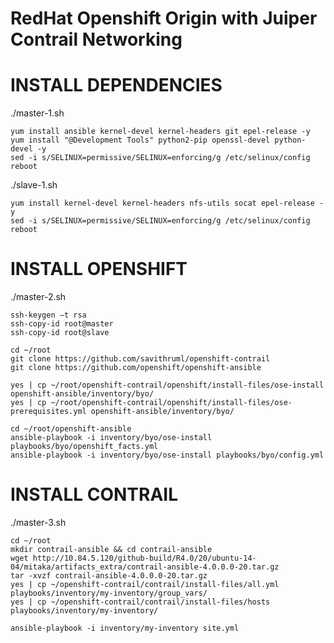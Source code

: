 # RedHat Openshift Origin with Juiper Contrail Networking

# INSTALL DEPENDENCIES

./master-1.sh

    yum install ansible kernel-devel kernel-headers git epel-release -y
    yum install "@Development Tools" python2-pip openssl-devel python-devel -y
    sed -i s/SELINUX=permissive/SELINUX=enforcing/g /etc/selinux/config
    reboot

./slave-1.sh

    yum install kernel-devel kernel-headers nfs-utils socat epel-release -y
    sed -i s/SELINUX=permissive/SELINUX=enforcing/g /etc/selinux/config
    reboot

# INSTALL OPENSHIFT

./master-2.sh

    ssh-keygen –t rsa
    ssh-copy-id root@master
    ssh-copy-id root@slave

    cd ~/root
    git clone https://github.com/savithruml/openshift-contrail
    git clone https://github.com/openshift/openshift-ansible

    yes | cp ~/root/openshift-contrail/openshift/install-files/ose-install openshift-ansible/inventory/byo/
    yes | cp ~/root/openshift-contrail/openshift/install-files/ose-prerequisites.yml openshift-ansible/inventory/byo/

    cd ~/root/openshift-ansible
    ansible-playbook -i inventory/byo/ose-install playbooks/byo/openshift_facts.yml
    ansible-playbook -i inventory/byo/ose-install playbooks/byo/config.yml

# INSTALL CONTRAIL

./master-3.sh

    cd ~/root
    mkdir contrail-ansible && cd contrail-ansible
    wget http://10.84.5.120/github-build/R4.0/20/ubuntu-14-04/mitaka/artifacts_extra/contrail-ansible-4.0.0.0-20.tar.gz
    tar -xvzf contrail-ansible-4.0.0.0-20.tar.gz
    yes | cp ~/openshift-contrail/contrail/install-files/all.yml playbooks/inventory/my-inventory/group_vars/
    yes | cp ~/openshift-contrail/contrail/install-files/hosts playbooks/inventory/my-inventory/

    ansible-playbook -i inventory/my-inventory site.yml
